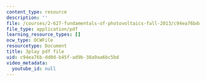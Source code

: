 ```yaml
---
content_type: resource
description: ''
file: /courses/2-627-fundamentals-of-photovoltaics-fall-2013/c94ea76bdd0db45fad9b38a9aa6bc5bd_vN5Yn-niTXE.pdf
file_type: application/pdf
learning_resource_types: []
ocw_type: OCWFile
resourcetype: Document
title: 3play pdf file
uid: c94ea76b-dd0d-b45f-ad9b-38a9aa6bc5bd
video_metadata:
  youtube_id: null
---
```

